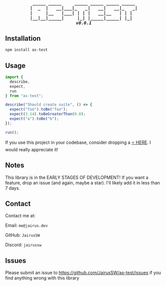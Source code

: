 <h5 align="center">
<pre>
 _____ _____     _____ _____ _____ _____ 
|  _  |   __|___|_   _|   __|   __|_   _|
|     |__   |___| | | |   __|__   | | |  
|__|__|_____|     |_| |_____|_____| |_|  
v0.0.1
</pre>
</h5>

## Installation

```bash
npm install as-test
```

## Usage

```js
import {
  describe,
  expect,
  run
} from "as-test";

describe("Should create suite", () => {
  expect("foo").toBe("foo");
  expect(3.14).toBeGreaterThan(0.0);
  expect("a").toBe("b");
});

run();
```

If you use this project in your codebase, consider dropping a [⭐ HERE](https://github.com/JairusSW/as-test). I would really appreciate it!

## Notes

This library is in the EARLY STAGES OF DEVELOPMENT!
If you want a feature, drop an issue (and again, maybe a star). I'll likely add it in less than 7 days.

## Contact

Contact me at:

Email: `me@jairus.dev`

GitHub: `JairusSW`

Discord: `jairussw`

## Issues

Please submit an issue to https://github.com/JairusSW/as-test/issues if you find anything wrong with this library